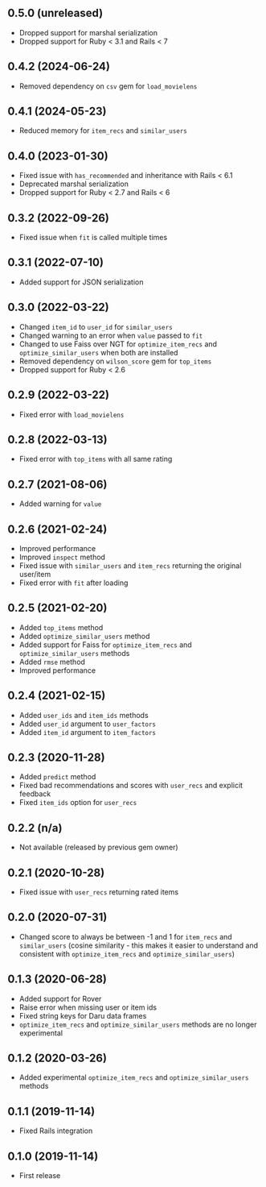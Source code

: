 ## 0.5.0 (unreleased)

- Dropped support for marshal serialization
- Dropped support for Ruby < 3.1 and Rails < 7

## 0.4.2 (2024-06-24)

- Removed dependency on `csv` gem for `load_movielens`

## 0.4.1 (2024-05-23)

- Reduced memory for `item_recs` and `similar_users`

## 0.4.0 (2023-01-30)

- Fixed issue with `has_recommended` and inheritance with Rails < 6.1
- Deprecated marshal serialization
- Dropped support for Ruby < 2.7 and Rails < 6

## 0.3.2 (2022-09-26)

- Fixed issue when `fit` is called multiple times

## 0.3.1 (2022-07-10)

- Added support for JSON serialization

## 0.3.0 (2022-03-22)

- Changed `item_id` to `user_id` for `similar_users`
- Changed warning to an error when `value` passed to `fit`
- Changed to use Faiss over NGT for `optimize_item_recs` and `optimize_similar_users` when both are installed
- Removed dependency on `wilson_score` gem for `top_items`
- Dropped support for Ruby < 2.6

## 0.2.9 (2022-03-22)

- Fixed error with `load_movielens`

## 0.2.8 (2022-03-13)

- Fixed error with `top_items` with all same rating

## 0.2.7 (2021-08-06)

- Added warning for `value`

## 0.2.6 (2021-02-24)

- Improved performance
- Improved `inspect` method
- Fixed issue with `similar_users` and `item_recs` returning the original user/item
- Fixed error with `fit` after loading

## 0.2.5 (2021-02-20)

- Added `top_items` method
- Added `optimize_similar_users` method
- Added support for Faiss for `optimize_item_recs` and `optimize_similar_users` methods
- Added `rmse` method
- Improved performance

## 0.2.4 (2021-02-15)

- Added `user_ids` and `item_ids` methods
- Added `user_id` argument to `user_factors`
- Added `item_id` argument to `item_factors`

## 0.2.3 (2020-11-28)

- Added `predict` method
- Fixed bad recommendations and scores with `user_recs` and explicit feedback
- Fixed `item_ids` option for `user_recs`

## 0.2.2 (n/a)

- Not available (released by previous gem owner)

## 0.2.1 (2020-10-28)

- Fixed issue with `user_recs` returning rated items

## 0.2.0 (2020-07-31)

- Changed score to always be between -1 and 1 for `item_recs` and `similar_users` (cosine similarity - this makes it easier to understand and consistent with `optimize_item_recs` and `optimize_similar_users`)

## 0.1.3 (2020-06-28)

- Added support for Rover
- Raise error when missing user or item ids
- Fixed string keys for Daru data frames
- `optimize_item_recs` and `optimize_similar_users` methods are no longer experimental

## 0.1.2 (2020-03-26)

- Added experimental `optimize_item_recs` and `optimize_similar_users` methods

## 0.1.1 (2019-11-14)

- Fixed Rails integration

## 0.1.0 (2019-11-14)

- First release
